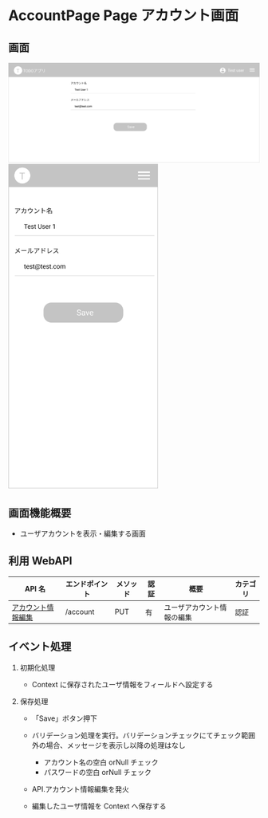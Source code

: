 # AccountPage Page アカウント画面

## 画面

<img src="./img/account/account.png" width="600">
<img src="./img/account/account-phone.png" width="300">

## 画面機能概要

- ユーザアカウントを表示・編集する画面

## 利用 WebAPI

| API 名                                                              | エンドポイント | メソッド | 認証 | 概要                       | カテゴリ |
| ------------------------------------------------------------------- | -------------- | -------- | ---- | -------------------------- | -------- |
| [アカウント情報編集](../../bk_app/api_design.md#アカウント情報編集) | /account       | PUT      | 有   | ユーザアカウント情報の編集 | 認証     |

## イベント処理

1. 初期化処理
   - Context に保存されたユーザ情報をフィールドへ設定する
2. 保存処理

   - 「Save」ボタン押下

   - バリデーション処理を実行。バリデーションチェックにてチェック範囲外の場合、メッセージを表示し以降の処理はなし
     - アカウント名の空白 orNull チェック
     - パスワードの空白 orNull チェック
   - API.アカウント情報編集を発火
   - 編集したユーザ情報を Context へ保存する
